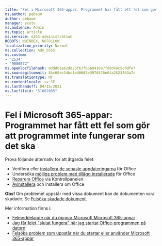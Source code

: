 ```yaml
---
title: 'Fel i Microsoft 365-appar: Programmet har fått ett fel som gör att programmet inte fungerar som det ska'
ms.author: pebaum
author: pebaum
manager: scotv
ms.audience: Admin
ms.topic: article
ms.service: o365-administration
ROBOTS: NOINDEX, NOFOLLOW
localization_priority: Normal
ms.collection: Adm_O365
ms.custom:
- "2534"
- "9000572"
ms.openlocfilehash: 0ddd01e62dd25f63f6b6941097fd0d49c5cddfe7
ms.sourcegitcommit: 8bc60ec34bc1e40685e3976576e04a2623f63a7c
ms.translationtype: MT
ms.contentlocale: sv-SE
ms.lasthandoff: 04/15/2021
ms.locfileid: "51802005"
---
```

# <a name="microsoft-365-apps-error-app-has-run-into-an-error-that-is-preventing-it-from-working-correctly"></a>Fel i Microsoft 365-appar: Programmet har fått ett fel som gör att programmet inte fungerar som det ska

Prova följande alternativ för att åtgärda felet:

- Verifiera eller [installera de senaste uppdateringarna](https://support.office.com/article/update-office-and-your-computer-with-microsoft-update-2ab296f3-7f03-43a2-8e50-46de917611c5) för Office
- Undersöka [möjliga problem med tillägg installerade](https://support.office.com/article/powerpoint-isn-t-responding-hangs-or-freezes-652ede6e-e3d2-449a-a07f-8c800dfb948d?ocmsassetID=HA104114659&CorrelationId=98329f6f-f51f-4f44-a876-4142c3583312#bkmk_addins) för Office
- [Reparera Office](https://support.office.com/article/repair-an-office-application-7821d4b6-7c1d-4205-aa0e-a6b40c5bb88b) via Kontrollpanelen
- [Avinstallera](https://support.office.com/article/uninstall-office-from-a-pc-9dd49b83-264a-477a-8fcc-2fdf5dbf61d8) och installera om Office

**Obs!** Om problemet uppstår med vissa dokument kan de dokumenten vara skadade. Se [Felsöka skadade dokument](https://docs.microsoft.com/office/troubleshoot/word/damaged-documents-in-word).

Mer information finns i: 

- [Felmeddelande när du öppnar Microsoft Microsoft 365-appar](https://support.office.com/article/error-when-opening-microsoft-office-apps-b84b6a63-4b8c-46ec-ae9a-ad91d6160d72)
- [Jag får felet "slutat fungera" när jag startar Office-programmen på datorn](https://support.office.com/article/i-get-a-stopped-working-error-when-i-start-office-applications-on-my-pc-52bd7985-4e99-4a35-84c8-2d9b8301a2fa)
- [Felsöka problem som uppstår när du startar eller använder Microsoft 365-appar](https://docs.microsoft.com/office/troubleshoot/word/issues-when-start-or-use-word)